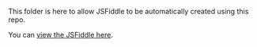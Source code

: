 This folder is here to allow JSFiddle to be automatically created using this repo.

You can [view the JSFiddle here](https://jsfiddle.net/gh/get/library/pure/onfido/onfido-sdk-ui-hv/tree/master/demo/fiddle/).
